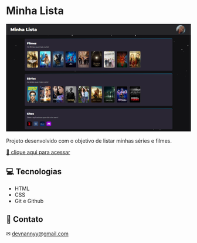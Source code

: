 # Minha Lista

![preview](./.github/preview.png)

Projeto desenvolvido com o objetivo de listar minhas séries e filmes.

[🔗 clique aqui para acessar](https://nannnyy.github.io/Minha-Lista)

## 💻 Tecnologias 
 - HTML
 - CSS
 - Git e Github

 ## 📱 Contato

 ✉ devnannyy@gmail.com
